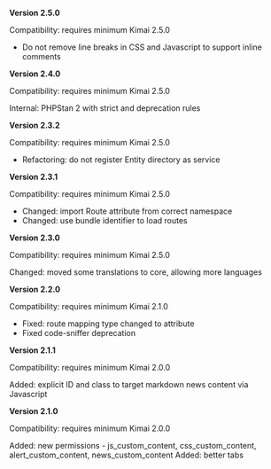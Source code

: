 **Version 2.5.0**

Compatibility: requires minimum Kimai 2.5.0

- Do not remove line breaks in CSS and Javascript to support inline comments

**Version 2.4.0**

Compatibility: requires minimum Kimai 2.5.0

Internal: PHPStan 2 with strict and deprecation rules

**Version 2.3.2**

Compatibility: requires minimum Kimai 2.5.0

- Refactoring: do not register Entity directory as service

**Version 2.3.1**

Compatibility: requires minimum Kimai 2.5.0

- Changed: import Route attribute from correct namespace
- Changed: use bundle identifier to load routes

**Version 2.3.0**

Compatibility: requires minimum Kimai 2.5.0

Changed: moved some translations to core, allowing more languages

**Version 2.2.0**

Compatibility: requires minimum Kimai 2.1.0

- Fixed: route mapping type changed to attribute
- Fixed code-sniffer deprecation

**Version 2.1.1**

Compatibility: requires minimum Kimai 2.0.0

Added: explicit ID and class to target markdown news content via Javascript

**Version 2.1.0**

Compatibility: requires minimum Kimai 2.0.0

Added: new permissions - js_custom_content, css_custom_content, alert_custom_content, news_custom_content
Added: better tabs

